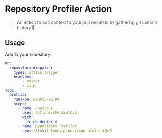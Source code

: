 # Repository Profiler Action
> An action to add context to your pull requests by gathering git commit history 🚀

## Usage

Add to your repository:

```yaml
on:
  repository_dispatch:
    types: action_trigger
    branches:
        - master
        - main
jobs:
  profile:
    runs-on: ubuntu-22.04
    steps:
      - name: Checkout
        uses: actions/checkout@v3
        with:
          fetch-depth: 0
      - name: Repository Profiler
        uses: Alokit-Innovations/repo-profiler@v0
```
